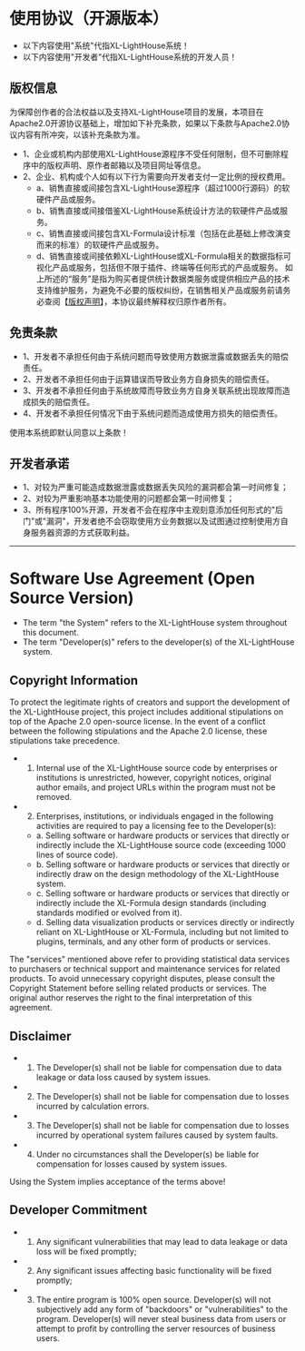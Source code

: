 # 使用协议（开源版本）

- 以下内容使用"系统"代指XL-LightHouse系统！
- 以下内容使用"开发者"代指XL-LightHouse系统的开发人员！

## 版权信息
为保障创作者的合法权益以及支持XL-LightHouse项目的发展，本项目在Apache2.0开源协议基础上，增加如下补充条款，如果以下条款与Apache2.0协议内容有所冲突，以该补充条款为准。

- 1、企业或机构内部使用XL-LightHouse源程序不受任何限制，但不可删除程序中的版权声明、原作者邮箱以及项目网址等信息。
- 2、企业、机构或个人如有以下行为需要向开发者支付一定比例的授权费用。
    -  a、销售直接或间接包含XL-LightHouse源程序（超过1000行源码）的软硬件产品或服务。
    -  b、销售直接或间接借鉴XL-LightHouse系统设计方法的软硬件产品或服务。
    -  c、销售直接或间接包含XL-Formula设计标准（包括在此基础上修改演变而来的标准）的软硬件产品或服务。
    -  d、销售直接或间接依赖XL-LightHouse或XL-Formula相关的数据指标可视化产品或服务，包括但不限于插件、终端等任何形式的产品或服务。
如上所述的“服务”是指为购买者提供统计数据类服务或提供相应产品的技术支持维护服务，为避免不必要的版权纠纷，在销售相关产品或服务前请务必查阅【<a href="https://dtstep.com/zh/copyright/01.html" target="_blank">版权声明</a>】，本协议最终解释权归原作者所有。

## 免责条款

- 1、开发者不承担任何由于系统问题而导致使用方数据泄露或数据丢失的赔偿责任。
- 2、开发者不承担任何由于运算错误而导致业务方自身损失的赔偿责任。
- 3、开发者不承担任何由于系统故障而导致业务方自身关联系统出现故障而造成损失的赔偿责任。
- 4、开发者不承担任何情况下由于系统问题而造成使用方损失的赔偿责任。

使用本系统即默认同意以上条款！

## 开发者承诺

- 1、对较为严重可能造成数据泄露或数据丢失风险的漏洞都会第一时间修复；
- 2、对较为严重影响基本功能使用的问题都会第一时间修复；
- 3、所有程序100%开源，开发者不会在程序中主观刻意添加任何形式的"后门"或"漏洞"，开发者绝不会窃取使用方业务数据以及试图通过控制使用方自身服务器资源的方式获取利益。

___

# Software Use Agreement (Open Source Version)

- The term "the System" refers to the XL-LightHouse system throughout this document.
- The term "Developer(s)" refers to the developer(s) of the XL-LightHouse system.

## Copyright Information
To protect the legitimate rights of creators and support the development of the XL-LightHouse project, this project includes additional stipulations on top of the Apache 2.0 open-source license. In the event of a conflict between the following stipulations and the Apache 2.0 license, these stipulations take precedence.

- 1. Internal use of the XL-LightHouse source code by enterprises or institutions is unrestricted, however, copyright notices, original author emails, and project URLs within the program must not be removed.
- 2. Enterprises, institutions, or individuals engaged in the following activities are required to pay a licensing fee to the Developer(s):
  -  a. Selling software or hardware products or services that directly or indirectly include the XL-LightHouse source code (exceeding 1000 lines of source code).
  -  b. Selling software or hardware products or services that directly or indirectly draw on the design methodology of the XL-LightHouse system.
  -  c. Selling software or hardware products or services that directly or indirectly include the XL-Formula design standards (including standards modified or evolved from it).
  -  d. Selling data visualization products or services directly or indirectly reliant on XL-LightHouse or XL-Formula, including but not limited to plugins, terminals, and any other form of products or services.

The "services" mentioned above refer to providing statistical data services to purchasers or technical support and maintenance services for related products. To avoid unnecessary copyright disputes, please consult the Copyright Statement before selling related products or services. The original author reserves the right to the final interpretation of this agreement.

## Disclaimer

- 1. The Developer(s) shall not be liable for compensation due to data leakage or data loss caused by system issues.
- 2. The Developer(s) shall not be liable for compensation due to losses incurred by calculation errors.
- 3. The Developer(s) shall not be liable for compensation due to losses incurred by operational system failures caused by system faults.
- 4. Under no circumstances shall the Developer(s) be liable for compensation for losses caused by system issues.

Using the System implies acceptance of the terms above!

## Developer Commitment

- 1. Any significant vulnerabilities that may lead to data leakage or data loss will be fixed promptly;
- 2. Any significant issues affecting basic functionality will be fixed promptly;
- 3. The entire program is 100% open source. Developer(s) will not subjectively add any form of "backdoors" or "vulnerabilities" to the program. Developer(s) will never steal business data from users or attempt to profit by controlling the server resources of business users.


